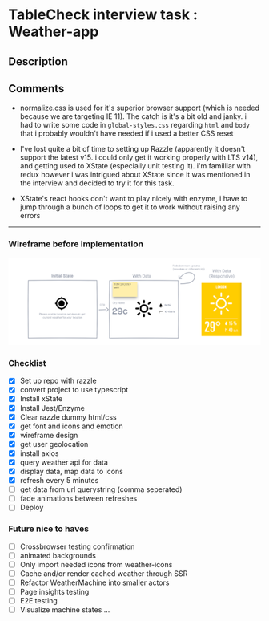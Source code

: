# TableCheck interview task : Weather-app

## Description

## Comments

- normalize.css is used for it's superior browser support (which is needed because we are targeting IE 11). The catch is it's a bit old and janky. i had to write some code in `global-styles.css` regarding `html` and `body` that i probably wouldn't have needed if i used a better CSS reset

- I've lost quite a bit of time to setting up Razzle (apparently it doesn't support the latest v15. i could only get it working properly with LTS v14), and getting used to XState (especially unit testing it). i'm familliar with redux however i was intrigued about XState since it was mentioned in the interview and decided to try it for this task.

- XState's react hooks don't want to play nicely with enzyme, i have to jump through a bunch of loops to get it to work without raising any errors

---

### Wireframe before implementation
![Wireframe](wireframe.png)
### Checklist

- [x] Set up repo with razzle
- [x] convert project to use typescript
- [x] Install xState
- [x] Install Jest/Enzyme
- [x] Clear razzle dummy html/css
- [x] get font and icons and emotion
- [x] wireframe design
- [x] get user geolocation
- [x] install axios
- [x] query weather api for data
- [x] display data, map data to icons
- [x] refresh every 5 minutes
- [ ] get data from url querystring (comma seperated)
- [ ] fade animations between refreshes
- [ ] Deploy

### Future nice to haves
- [ ] Crossbrowser testing confirmation
- [ ] animated backgrounds
- [ ] Only import needed icons from weather-icons
- [ ] Cache and/or render cached weather through SSR
- [ ] Refactor WeatherMachine into smaller actors
- [ ] Page insights testing
- [ ] E2E testing
- [ ] Visualize machine states
...